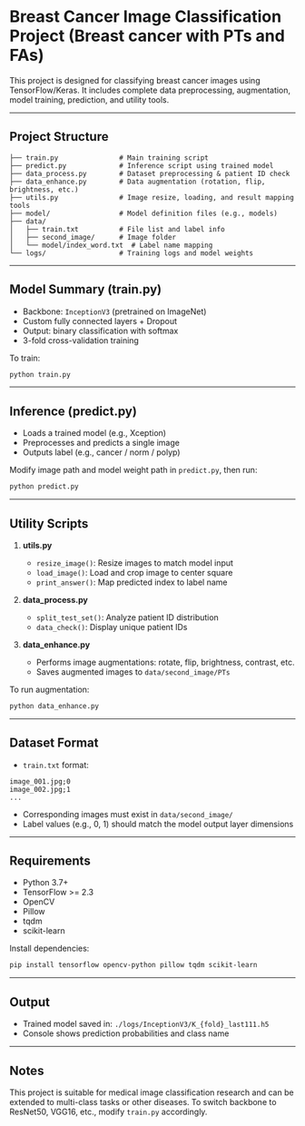 # Breast Cancer Image Classification Project (Breast cancer with PTs and FAs)

This project is designed for classifying breast cancer images using TensorFlow/Keras. It includes complete data preprocessing, augmentation, model training, prediction, and utility tools.

---

## Project Structure

```
├── train.py               # Main training script 
├── predict.py             # Inference script using trained model
├── data_process.py        # Dataset preprocessing & patient ID check
├── data_enhance.py        # Data augmentation (rotation, flip, brightness, etc.)
├── utils.py               # Image resize, loading, and result mapping tools
├── model/                 # Model definition files (e.g., models)
├── data/
│   ├── train.txt          # File list and label info
│   ├── second_image/      # Image folder
│   └── model/index_word.txt  # Label name mapping
└── logs/                  # Training logs and model weights
```

---

## Model Summary (train.py)

- Backbone: `InceptionV3` (pretrained on ImageNet)
- Custom fully connected layers + Dropout
- Output: binary classification with softmax
- 3-fold cross-validation training

To train:
```bash
python train.py
```

---

## Inference (predict.py)

- Loads a trained model (e.g., Xception)
- Preprocesses and predicts a single image
- Outputs label (e.g., cancer / norm / polyp)

Modify image path and model weight path in `predict.py`, then run:
```bash
python predict.py
```

---

## Utility Scripts

1. **utils.py**
   - `resize_image()`: Resize images to match model input
   - `load_image()`: Load and crop image to center square
   - `print_answer()`: Map predicted index to label name

2. **data_process.py**
   - `split_test_set()`: Analyze patient ID distribution
   - `data_check()`: Display unique patient IDs

3. **data_enhance.py**
   - Performs image augmentations: rotate, flip, brightness, contrast, etc.
   - Saves augmented images to `data/second_image/PTs`

To run augmentation:
```bash
python data_enhance.py
```

---

## Dataset Format

- `train.txt` format:
```
image_001.jpg;0
image_002.jpg;1
...
```

- Corresponding images must exist in `data/second_image/`
- Label values (e.g., 0, 1) should match the model output layer dimensions

---

## Requirements

- Python 3.7+
- TensorFlow >= 2.3
- OpenCV
- Pillow
- tqdm
- scikit-learn

Install dependencies:
```bash
pip install tensorflow opencv-python pillow tqdm scikit-learn
```

---

## Output

- Trained model saved in: `./logs/InceptionV3/K_{fold}_last111.h5`
- Console shows prediction probabilities and class name

---

## Notes

This project is suitable for medical image classification research and can be extended to multi-class tasks or other diseases. To switch backbone to ResNet50, VGG16, etc., modify `train.py` accordingly.

